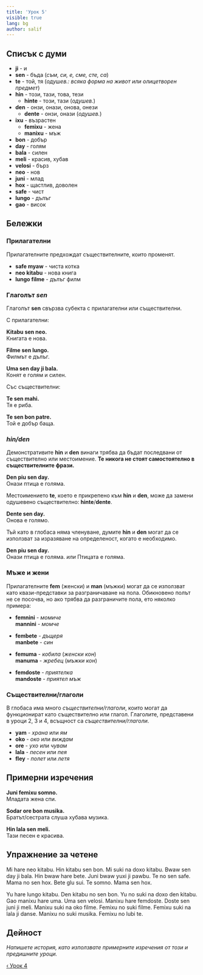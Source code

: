 ```yaml
---
title: 'Урок 5'
visible: true
lang: bg
author: salif
---
```


## Списък с думи

* **ji** - и
* **sen** - бъда (_съм, си, е, сме, сте, са_)
* **te** - той, тя (_одушев.: всяка форма на живот или олицетворен предмет_)
* **hin** - този, тази, това, тези
  * **hinte** - този, тази (_одушев._)
* **den** - онзи, онази, онова, онези
  * **dente** - онзи, онази (_одушев._)
* **ixu** - възрастен
  * **femixu** - жена
  * **manixu** - мъж
* **bon** - добър
* **day** - голям
* **bala** - силен
* **meli** - красив, хубав
* **velosi** - бърз
* **neo** - нов
* **juni** - млад
* **hox** - щастлив, доволен
* **safe** - чист
* **lungo** - дълъг
* **gao** - висок

## Бележки

### Прилагателни

Прилагателните предхождат съществителните, които променят.

* **safe myaw** - чиста котка
* **neo kitabu** - нова книга
* **lungo filme** - дълъг филм

### Глаголът _sen_

Глаголът **sen** свързва субекта с прилагателни или съществителни.

С прилагателни:

**Kitabu sen neo.**  
Книгата е нова.

**Filme sen lungo.**   
Филмът е дълъг.

**Uma sen day ji bala.**  
Конят е голям и силен.

Със съществителни:

**Te sen mahi.**  
Тя е риба.

**Te sen bon patre.**  
Той е добър баща.

### _hin/den_

Демонстративите **hin** и **den** винаги трябва да бъдат последвани от съществително или местоимение. **Те никога не стоят самостоятелно в съществителните фрази.**

**Den piu sen day.**  
Онази птица е голяма.

Местоимението **te**, което е прикрепено към **hin** и **den**, може да замени одушевено съществително: **hinte**/**dente**.

**Dente sen day.**  
Онова е голямо.

Тъй като в глобаса няма членуване, думите **hin** и **den** могат да се използват за изразяване на определеност, когато е необходимо.

**Den piu sen day.**  
Онази птица е голяма. _или_ Птицата е голяма. 
 
### Мъже и жени

Прилагателните **fem** (женски) и **man** (мъжки) могат да се използват като квази-представки за разграничаване на пола. Обикновено полът не се посочва, но ако трябва да разграничите пола, ето няколко примера:

* **femnini** - _момиче_  
**mannini** - _момче_

* **fembete** - _дъщеря_  
**manbete** - _син_

* **femuma** - _кобила_ (_женски кон_)  
**manuma** - _жребец_ (_мъжки кон_)

* **femdoste** - _приятелка_  
**mandoste** - _приятел мъж_ 

### Съществителни/глаголи

В глобаса има много _съществителни/глаголи_, които могат да функционират като съществително или глагол. Глаголите, представени в уроци 2, 3 и 4, всъщност са _съществителни/глаголи_.

* **yam** - _храна_ или _ям_
* **oko** - _око_ или _виждам_
* **ore** - _ухо_ или _чувам_
* **lala** - _песен_ или _пея_
* **fley** - _полет_ или _летя_

## Примерни изречения

**Juni femixu somno.**  
Младата жена спи.

**Sodar ore bon musika.**  
Братът/сестрата слуша хубава музика.

**Hin lala sen meli.**  
Тази песен е красива.

## Упражнение за четене

Mi hare neo kitabu. Hin kitabu sen bon. Mi suki na doxo kitabu. Bwaw sen day ji bala. Hin bwaw hare bete. Juni bwaw yuxi ji pawbu. Te no sen safe. Mama no sen hox. Bete glu sui. Te somno. Mama sen hox. 

Yu hare lungo kitabu. Den kitabu no sen bon. Yu no suki na doxo den kitabu. Gao manixu hare uma. Uma sen velosi. Manixu hare femdoste. Doste sen juni ji meli. Manixu suki na oko filme. Femixu no suki filme. Femixu suki na lala ji danse. Manixu no suki musika. Femixu no lubi te.

## Дейност

_Напишете история, като използвате примерните изречения от този и предишните уроци._

[&#8249; Урок 4](./02.darsu.04.default.bul.md)

